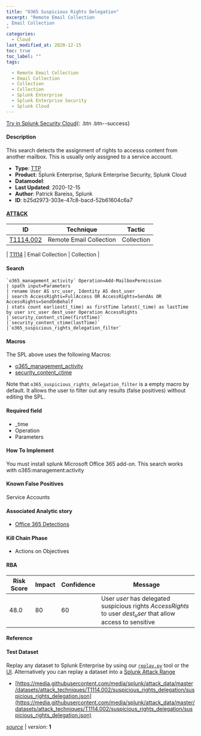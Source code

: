 ```yaml
---
title: "O365 Suspicious Rights Delegation"
excerpt: "Remote Email Collection
, Email Collection
"
categories:
  - Cloud
last_modified_at: 2020-12-15
toc: true
toc_label: ""
tags:

  - Remote Email Collection
  - Email Collection
  - Collection
  - Collection
  - Splunk Enterprise
  - Splunk Enterprise Security
  - Splunk Cloud
---
```




[Try in Splunk Security Cloud](https://www.splunk.com/en_us/cyber-security.html){: .btn .btn--success}

#### Description

This search detects the assignment of rights to accesss content from another mailbox. This is usually only assigned to a service account.

- **Type**: [TTP](https://github.com/splunk/security_content/wiki/object-Analytic-Types)
- **Product**: Splunk Enterprise, Splunk Enterprise Security, Splunk Cloud
- **Datamodel**: 
- **Last Updated**: 2020-12-15
- **Author**: Patrick Bareiss, Splunk
- **ID**: b25d2973-303e-47c8-bacd-52b61604c6a7


#### [ATT&CK](https://attack.mitre.org/)

| ID             | Technique        |  Tactic             |
| -------------- | ---------------- |-------------------- |
| [T1114.002](https://attack.mitre.org/techniques/T1114/002/) | Remote Email Collection | Collection |

| [T1114](https://attack.mitre.org/techniques/T1114/) | Email Collection | Collection |

#### Search

```
`o365_management_activity` Operation=Add-MailboxPermission 
| spath input=Parameters 
| rename User AS src_user, Identity AS dest_user 
| search AccessRights=FullAccess OR AccessRights=SendAs OR AccessRights=SendOnBehalf 
| stats count earliest(_time) as firstTime latest(_time) as lastTime by user src_user dest_user Operation AccessRights 
|`security_content_ctime(firstTime)` 
|`security_content_ctime(lastTime)` 
|`o365_suspicious_rights_delegation_filter`
```

#### Macros
The SPL above uses the following Macros:
* [o365_management_activity](https://github.com/splunk/security_content/blob/develop/macros/o365_management_activity.yml)
* [security_content_ctime](https://github.com/splunk/security_content/blob/develop/macros/security_content_ctime.yml)

Note that `o365_suspicious_rights_delegation_filter` is a empty macro by default. It allows the user to filter out any results (false positives) without editing the SPL.

#### Required field
* _time
* Operation
* Parameters


#### How To Implement
You must install splunk Microsoft Office 365 add-on. This search works with o365:management:activity

#### Known False Positives
Service Accounts

#### Associated Analytic story
* [Office 365 Detections](/stories/office_365_detections)


#### Kill Chain Phase
* Actions on Objectives



#### RBA

| Risk Score  | Impact      | Confidence   | Message      |
| ----------- | ----------- |--------------|--------------|
| 48.0 | 80 | 60 | User $user$ has delegated suspicious rights $AccessRights$ to user $dest_user$ that allow access to sensitive |




#### Reference


#### Test Dataset
Replay any dataset to Splunk Enterprise by using our [`replay.py`](https://github.com/splunk/attack_data#using-replaypy) tool or the [UI](https://github.com/splunk/attack_data#using-ui).
Alternatively you can replay a dataset into a [Splunk Attack Range](https://github.com/splunk/attack_range#replay-dumps-into-attack-range-splunk-server)


* [https://media.githubusercontent.com/media/splunk/attack_data/master/datasets/attack_techniques/T1114.002/suspicious_rights_delegation/suspicious_rights_delegation.json](https://media.githubusercontent.com/media/splunk/attack_data/master/datasets/attack_techniques/T1114.002/suspicious_rights_delegation/suspicious_rights_delegation.json)



[*source*](https://github.com/splunk/security_content/tree/develop/detections/cloud/o365_suspicious_rights_delegation.yml) \| *version*: **1**